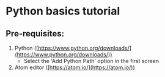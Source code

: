 # Python basics tutorial

## Pre-requisites:
1. Python  ([https://www.python.org/downloads/](https://www.python.org/downloads/))
	- Select the 'Add Python Path' option in the first screen
2. Atom editor ([https://atom.io/](https://atom.io/))
